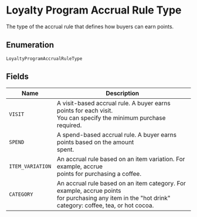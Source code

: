 <!-- Optimized: 2025-10-06 -->
<!-- RPM: 1.6.2.1.1.6.2.1_loyalty-program-accrual-rule-type_20251006 -->
<!-- Session: E2E RPM DNA Application -->
<!-- AOM: RND (Reggie & Dro) -->
<!-- COI: TECHNOLOGY -->
<!-- RPM: HIGH -->
<!-- ACTION: BUILD -->


# Loyalty Program Accrual Rule Type

The type of the accrual rule that defines how buyers can earn points.

## Enumeration

`LoyaltyProgramAccrualRuleType`

## Fields

| Name | Description |
|  --- | --- |
| `VISIT` | A visit-based accrual rule. A buyer earns points for each visit.<br>You can specify the minimum purchase required. |
| `SPEND` | A spend-based accrual rule. A buyer earns points based on the amount<br>spent. |
| `ITEM_VARIATION` | An accrual rule based on an item variation. For example, accrue<br>points for purchasing a coffee. |
| `CATEGORY` | An accrual rule based on an item category. For example, accrue points<br>for purchasing any item in the "hot drink" category: coffee, tea, or hot cocoa. |
